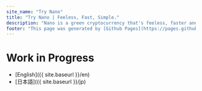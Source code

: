 ```yaml
---
site_name: "Try Nano"
title: "Try Nano | Feeless, Fast, Simple."
description: "Nano is a green cryptocurrency that's feeless, faster and more secure than a credit card. Try it now!"
footer: "This page was generated by [Github Pages](https://pages.github.com). This site is not affiliated with [nano.org](https://nano.org)."
---
```


# Work in Progress

* [English]({{ site.baseurl }}/en)
* [日本語]({{ site.baseurl }}/jp)